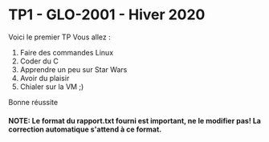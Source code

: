 # TP1 - GLO-2001 - Hiver 2020 
Voici le premier TP
Vous allez :

1. Faire des commandes Linux
2. Coder du C
3. Apprendre un peu sur Star Wars
4. Avoir du plaisir
5. Chialer sur la VM ;) 

Bonne réussite 

#### NOTE: Le format du rapport.txt fourni est important, ne le modifier pas! La correction automatique s'attend à ce format.
